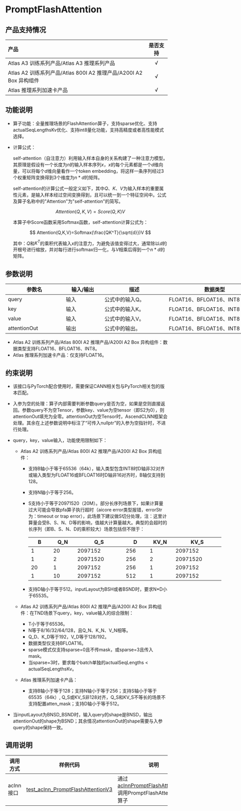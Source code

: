 # PromptFlashAttention

## 产品支持情况

|产品      | 是否支持 |
|:----------------------------|:-----------:|
|<term>Atlas A3 训练系列产品/Atlas A3 推理系列产品</term>|      √     |
|<term>Atlas A2 训练系列产品/Atlas 800I A2 推理产品/A200I A2 Box 异构组件</term>|      √     |
|Atlas 推理系列加速卡产品|   √     |


## 功能说明

- 算子功能：全量推理场景的FlashAttention算子，支持sparse优化、支持actualSeqLengthsKv优化、支持int8量化功能，支持高精度或者高性能模式选择。

- 计算公式：

    self-attention（自注意力）利用输入样本自身的关系构建了一种注意力模型。其原理是假设有一个长度为$n$的输入样本序列$x$，$x$的每个元素都是一个$d$维向量，可以将每个$d$维向量看作一个token embedding，将这样一条序列经过3个权重矩阵变换得到3个维度为$n*d$的矩阵。

    self-attention的计算公式一般定义如下，其中$Q$、$K$、$V$为输入样本的重要属性元素，是输入样本经过空间变换得到，且可以统一到一个特征空间中。公式及算子名称中的"Attention"为"self-attention"的简写。

    $$
    Attention(Q,K,V)=Score(Q,K)V
    $$

    本算子中Score函数采用Softmax函数，self-attention计算公式为：

    $$
    Attention(Q,K,V)=Softmax(\frac{QK^T}{\sqrt{d}})V
    $$

    其中：$Q$和$K^T$的乘积代表输入$x$的注意力，为避免该值变得过大，通常除以$d$的开根号进行缩放，并对每行进行softmax归一化，与$V$相乘后得到一个$n*d$的矩阵。

## 参数说明

<table style="undefined;table-layout: fixed; width: 900px"><colgroup>
<col style="width: 180px">
<col style="width: 120px">
<col style="width: 200px">
<col style="width: 300px">
<col style="width: 100px">
</colgroup>
<thead>
  <tr>
    <th>参数名</th>
    <th>输入/输出</th>
    <th>描述</th>
    <th>数据类型</th>
    <th>数据格式</th>
  </tr></thead>
<tbody>
  <tr>
    <td>query</td>
    <td>输入</td>
    <td>公式中的输入Q。</td>
    <td>FLOAT16、BFLOAT16、INT8</td>
    <td>ND</td>
  </tr>
  <tr>
    <td>key</td>
    <td>输入</td>
    <td>公式中的输入K。</td>
    <td>FLOAT16、BFLOAT16、INT8</td>
    <td>ND</td>
  </tr>
  <tr>
    <td>value</td>
    <td>输入</td>
    <td>公式中的输入V。</td>
    <td>FLOAT16、BFLOAT16、INT8</td>
    <td>ND</td>
  </tr>
  <tr>
    <td>attentionOut</td>
    <td>输出</td>
    <td>公式中的输出。</td>
    <td>FLOAT16、BFLOAT16、INT8</td>
    <td>ND</td>
  </tr>
</tbody>
</table>

- Atlas A2 训练系列产品/Atlas 800I A2 推理产品/A200I A2 Box 异构组件：数据类型支持FLOAT16、BFLOAT16、INT8。
- Atlas 推理系列加速卡产品：仅支持FLOAT16。

## 约束说明

- 该接口与PyTorch配合使用时，需要保证CANN相关包与PyTorch相关包的版本匹配。

- 入参为空的处理：算子内部需要判断参数query是否为空，如果是空则直接返回。参数query不为空Tensor，参数key、value为空tensor（即S2为0），则attentionOut填充为全零。attentionOut为空Tensor时，AscendCLNN框架会处理。其余在上述参数说明中标注了“可传入nullptr”的入参为空指针时，不进行处理。

- query，key，value输入，功能使用限制如下：

  - Atlas A2 训练系列产品/Atlas 800I A2 推理产品/A200I A2 Box 异构组件：

    - 支持B轴小于等于65536（64k），输入类型包含INT8时D轴非32对齐或输入类型为FLOAT16或BFLOAT16时D轴非16对齐时，B轴仅支持到128。

    - 支持N轴小于等于256。

    - S支持小于等于20971520（20M）。部分长序列场景下，如果计算量过大可能会导致pfa算子执行超时（aicore error类型报错，errorStr为：timeout or trap error），此场景下建议做S切分处理，注：这里计算量会受B、S、N、D等的影响，值越大计算量越大。典型的会超时的长序列（即B、S、N、D的乘积较大）场景包括但不限于：
      <table style="undefined;table-layout: fixed; width: 600px"><colgroup>
      <col style="width: 100px">
      <col style="width: 100px">
      <col style="width: 200px">
      <col style="width: 100px">
      <col style="width: 100px">
      <col style="width: 200px">
      </colgroup><thead>
      <tr>
      <th>B</th>
      <th>Q_N</th>
      <th>Q_S</th>
      <th>D</th>
      <th>KV_N</th>
      <th>KV_S</th>
      </tr></thead>
      <tbody>
      <tr>
      <td>1</td>
      <td>20</td>
      <td>2097152</td>
      <td>256</td>
      <td>1</td>
      <td>2097152</td>
      </tr>
      <tr>
      <td>1</td>
      <td>2</td>
      <td>20971520</td>
      <td>256</td>
      <td>2</td>
      <td>20971520</td>
      </tr>
      <tr>
      <td>20</td>
      <td>1</td>
      <td>2097152</td>
      <td>256</td>
      <td>1</td>
      <td>2097152</td>
      </tr>
      <tr>
      <td>1</td>
      <td>10</td>
      <td>2097152</td>
      <td>512</td>
      <td>1</td>
      <td>2097152</td>
      </tr>
      </tbody>
      </table>
      
    - 支持D轴小于等于512。inputLayout为BSH或者BSND时，要求N*D小于65535。
    
  - Atlas A2 训练系列产品/Atlas 800I A2 推理产品/A200I A2 Box 异构组件：在TND场景下query，key，value输入的综合限制：
    - T小于等于65536。
    - N等于8/16/32/64/128，且Q_N、K_N、V_N相等。
    - Q_D、K_D等于192，V_D等于128/192。
    - 数据类型仅支持BFLOAT16。
    - sparse模式仅支持sparse=0且不传mask，或sparse=3且传入mask。
    - 当sparse=3时，要求每个batch单独的actualSeqLengths < actualSeqLengthsKv。
    
  - Atlas 推理系列加速卡产品：
    - 支持B轴小于等于128；支持N轴小于等于256；支持S轴小于等于65535（64k）, Q_S或KV_S非128对齐，Q_S和KV_S不等长的场景不支持配置atten_mask；支持D轴小于等于512。
  
- 当inputLayout为BNSD_BSND时，输入query的shape是BNSD，输出attentionOut的shape为BSND；其余情况attentionOut的shape需要与入参query的shape保持一致。

## 调用说明

| 调用方式  | 样例代码                                                     | 说明                                                         |
| --------- | ------------------------------------------------------------ | ------------------------------------------------------------ |
| aclnn接口 | [test_aclnn_PromptFlashAttentionV3](./examples/test_aclnn_prompt_flash_attention.cpp) | 通过[aclnnPromptFlashAttentionV3](./docs/aclnnPromptFlashAttentionV3.md)调用PromptFlashAttentionV3算子 |
